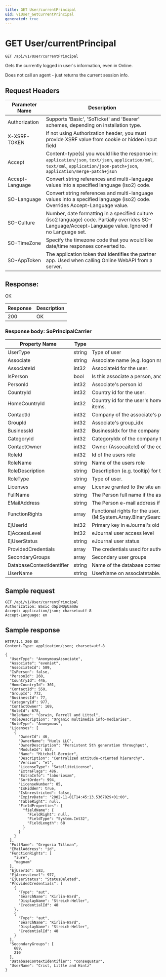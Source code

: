 ```yaml
---
title: GET User/currentPrincipal
uid: v1User_GetCurrentPrincipal
generated: true
---
```


# GET User/currentPrincipal

```http
GET /api/v1/User/currentPrincipal
```

Gets the currently logged in user's information, even in Online.


Does not call an agent - just returns the current session info.







## Request Headers

| Parameter Name | Description |
|----------------|-------------|
| Authorization  | Supports 'Basic', 'SoTicket' and 'Bearer' schemes, depending on installation type. |
| X-XSRF-TOKEN   | If not using Authorization header, you must provide XSRF value from cookie or hidden input field |
| Accept         | Content-type(s) you would like the response in: `application/json`, `text/json`, `application/xml`, `text/xml`, `application/json-patch+json`, `application/merge-patch+json` |
| Accept-Language | Convert string references and multi-language values into a specified language (iso2) code. |
| SO-Language | Convert string references and multi-language values into a specified language (iso2) code. Overrides Accept-Language value. |
| SO-Culture | Number, date formatting in a specified culture (iso2 language) code. Partially overrides SO-Language/Accept-Language value. Ignored if no Language set. |
| SO-TimeZone | Specify the timezone code that you would like date/time responses converted to. |
| SO-AppToken | The application token that identifies the partner app. Used when calling Online WebAPI from a server. |


## Response:

OK

| Response | Description |
|----------------|-------------|
| 200 | OK |

### Response body: SoPrincipalCarrier

| Property Name | Type |  Description |
|----------------|------|--------------|
| UserType | string | Type of user |
| Associate | string | Associate name (e.g. logon name) for the user |
| AssociateId | int32 | AssociateId for the user. |
| IsPerson | bool | Is this associate a person, and not a resource? |
| PersonId | int32 | Associate's person id |
| CountryId | int32 | Country id for the user. |
| HomeCountryId | int32 | Country id for the user's home country.  This is the default country id when creating new items. |
| ContactId | int32 | Company of the associate's person |
| GroupId | int32 | Associate's group_idx |
| BusinessId | int32 | BusinessIdx for the company that the user belongs to. |
| CategoryId | int32 | CategoryIdx of the company that the user belongs to. |
| ContactOwner | int32 | Owner (AssocaiteId) of the company that the user belongs to. |
| RoleId | int32 | Id of the users role |
| RoleName | string | Name of the users role |
| RoleDescription | string | Descrtiption (e.g. tooltip) for the users role |
| RoleType | string | Type of user. |
| Licenses | array | License granted to the site and user. |
| FullName | string | The Person full name if the associate is a person. Use IsPerson to check |
| EMailAddress | string | The Person e-mail address if the associate is a person. Use IsPerson to check |
| FunctionRights | array | Functional rights for the user.  This array is sorted so a lookup can be performed using {M:System.Array.BinarySearch(System.Array,System.Int32,System.Int32,System.Object)}. |
| EjUserId | int32 | Primary key in eJournal's old user table. |
| EjAccessLevel | int32 | eJournal user access level |
| EjUserStatus | string | eJournal user status |
| ProvidedCredentials | array | The credentials used for authenticating this user. |
| SecondaryGroups | array | Secondary user groups |
| DatabaseContextIdentifier | string | Name of the database context |
| UserName | string | UserName on associatetable. Same as SuperId from Online |

## Sample request

```http!
GET /api/v1/User/currentPrincipal
Authorization: Basic dGplMDpUamUw
Accept: application/json; charset=utf-8
Accept-Language: en
```

## Sample response

```http_
HTTP/1.1 200 OK
Content-Type: application/json; charset=utf-8

{
  "UserType": "AnonymousAssociate",
  "Associate": "eveniet",
  "AssociateId": 509,
  "IsPerson": false,
  "PersonId": 260,
  "CountryId": 446,
  "HomeCountryId": 301,
  "ContactId": 550,
  "GroupId": 772,
  "BusinessId": 77,
  "CategoryId": 977,
  "ContactOwner": 169,
  "RoleId": 678,
  "RoleName": "Corwin, Farrell and Littel",
  "RoleDescription": "Organic multimedia info-mediaries",
  "RoleType": "Anonymous",
  "Licenses": [
    {
      "OwnerId": 46,
      "OwnerName": "Huels LLC",
      "OwnerDescription": "Persistent 5th generation throughput",
      "ModuleId": 657,
      "Name": "Mitchell-Bernier",
      "Description": "Centralized attitude-oriented hierarchy",
      "Version": "et",
      "LicenseType": "SatelliteLicense",
      "ExtraFlags": 486,
      "ExtraInfo": "laboriosam",
      "SortOrder": 994,
      "LicenseNumber": 85,
      "IsHidden": true,
      "IsUnrestricted": false,
      "ExpiryDate": "2002-11-01T14:45:13.5367829+01:00",
      "TableRight": null,
      "FieldProperties": {
        "fieldName": {
          "FieldRight": null,
          "FieldType": "System.Int32",
          "FieldLength": 68
        }
      }
    }
  ],
  "FullName": "Gregoria Tillman",
  "EMailAddress": "id",
  "FunctionRights": [
    "iure",
    "magnam"
  ],
  "EjUserId": 583,
  "EjAccessLevel": 977,
  "EjUserStatus": "StatusDeleted",
  "ProvidedCredentials": [
    {
      "Type": "aut",
      "SearchName": "Kirlin-Ward",
      "DisplayName": "Streich-Heller",
      "CredentialId": 48
    },
    {
      "Type": "aut",
      "SearchName": "Kirlin-Ward",
      "DisplayName": "Streich-Heller",
      "CredentialId": 48
    }
  ],
  "SecondaryGroups": [
    689,
    210
  ],
  "DatabaseContextIdentifier": "consequatur",
  "UserName": "Crist, Little and Hintz"
}
```